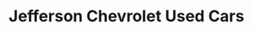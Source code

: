 ---
title: "Jefferson Chevrolet Used Cars"
url: /detroit/jefferson-chevrolet-used-cars/
shop: Autohaus
---